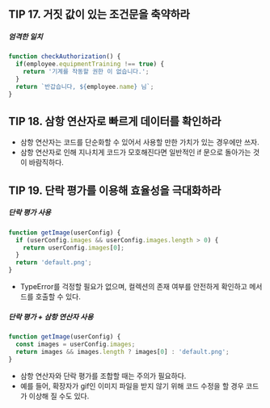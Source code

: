 ## TIP 17. 거짓 값이 있는 조건문을 축약하라
##### 엄격한 일치
```javascript
function checkAuthorization() {
  if(employee.equipmentTraining !== true) {
    return '기계를 작동할 권한 이 없습니다.';
  }
  return `반갑습니다, ${employee.name} 님`;
}
```

## TIP 18. 삼항 연산자로 빠르게 데이터를 확인하라
- 삼항 연산자는 코드를 단순화할 수 있어서 사용할 만한 가치가 있는 경우에만 쓰자.
- 삼항 연산자로 인해 지나치게 코드가 모호해진다면 일반적인 if 문으로 돌아가는 것이 바람직하다.

## TIP 19. 단락 평가를 이용해 효율성을 극대화하라
##### 단락 평가 사용
```javascript
function getImage(userConfig) {
  if (userConfig.images && userConfig.images.length > 0) {
    return userConfig.images[0];
  }
  return 'default.png';
}
```
- TypeError를 걱정할 필요가 없으며, 컬렉션의 존재 여부를 안전하게 확인하고 메서드를 호출할 수 있다.

##### 단락 평가 + 삼항 연산자 사용
```javascript
function getImage(userConfig) {
  const images = userConfig.images;
  return images && images.length ? images[0] : 'default.png';
}
```
- 삼항 연산자와 단락 평가를 조합할 때는 주의가 필요하다.
- 예를 들어, 확장자가 gif인 이미지 파일을 받지 않기 위해 코드 수정을 할 경우 코드가 이상해 질 수도 있다.